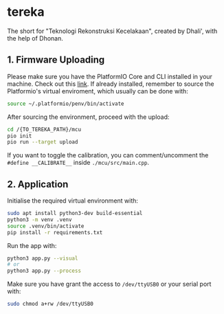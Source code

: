 # **tereka**

The short for "Teknologi Rekonstruksi Kecelakaan", created by Dhali', with the help of Dhonan.

## **1. Firmware Uploading**

Please make sure you have the PlatformIO Core and CLI installed in your machine. Check out this [link](https://docs.platformio.org/en/latest/core/installation/index.html). If already installed, remember to source the Platformio's virtual enviroment, which usually can be done with:

```bash
source ~/.platformio/penv/bin/activate
```

After sourcing the environment, proceed with the upload:

```bash
cd /{TO_TEREKA_PATH}/mcu
pio init
pio run --target upload
```

If you want to toggle the calibration, you can comment/uncomment the `#define __CALIBRATE__` inside `./mcu/src/main.cpp`.

## **2. Application**

Initialise the required virtual environment with:

```bash
sudo apt install python3-dev build-essential
python3 -m venv .venv
source .venv/bin/activate
pip install -r requirements.txt
```

Run the app with:

```bash
python3 app.py --visual
# or
python3 app.py --process
```

Make sure you have grant the access to `/dev/ttyUSB0` or your serial port with:

```bash
sudo chmod a+rw /dev/ttyUSB0
```
